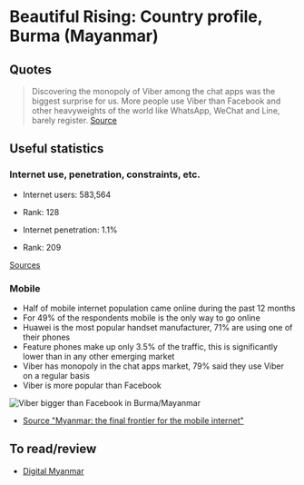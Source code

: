Beautiful Rising: Country profile, Burma (Mayanmar)
==================================================

## Quotes

> Discovering the monopoly of Viber among the chat apps was the biggest surprise for us. More people use Viber than Facebook and other heavyweights of the world like WhatsApp, WeChat and Line, barely register. [Source](https://ondeviceresearch.com/blog/myanmar-mobile-internet-report)


## Useful statistics

### Internet use, penetration, constraints, etc.

* Internet users: 583,564
* Rank: 128

* Internet penetration: 1.1%
* Rank: 209

[Sources](https://en.wikipedia.org/wiki/List_of_countries_by_number_of_Internet_users#cite_note-NIUCalc-2)


### Mobile

* Half of mobile internet population came online during the past 12 months
* For 49% of the respondents mobile is the only way to go online
* Huawei is the most popular handset manufacturer, 71% are using one of their phones
* Feature phones make up only 3.5% of the traffic, this is significantly lower than in any other emerging market
* Viber has monopoly in the chat apps market, 79% said they use Viber on a regular basis
* Viber is more popular than Facebook

![Viber bigger than Facebook in Burma/Mayanmar](https://ondeviceresearch.com/media/content/20140623164903_viber-market-share.jpg)

* [Source "Myanmar: the final frontier for the mobile internet"](https://ondeviceresearch.com/blog/myanmar-mobile-internet-report)

## To read/review

* [Digital Myanmar](http://digitalmyanmar.net/)
